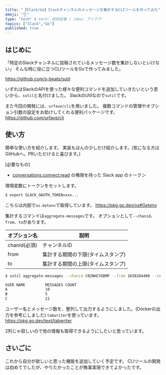 ```yaml
---
title: "【Slack/Go】Slackチャンネルのメッセージを集計するCLIツールを作ってみた"
emoji: "👌"
type: "tech" # tech: 技術記事 / idea: アイデア
topics: ["Slack","Go"]
published: true
---
```


## はじめに

「特定のSlackチャンネルに投稿されているメッセージ数を集計しないといけない」
そんな時に役に立つCLIツールをGoで作ってみました。

https://github.com/s-beats/sutil

いずれはSlackのAPIを使った様々な便利コマンドを追加していきたいという思いから、`sutil`と名付けました。
SlackのUtilなので`sutil`です。

また今回の開発には、`urfave/cli`を用いました。
複数コマンドの管理やオプション引数の設定をお助けしてくれる便利パッケージです。
https://github.com/urfave/cli

## 使い方

簡単な使い方を紹介します。
実装もほんの少しだけ紹介します。(気になる方はGitHubへ。PRいただけると喜びます。)

[必要なもの]

- [conversations.connect:read](https://api.slack.com/scopes/conversations.connect:read) の権限を持った Slack app のトークン

環境変数にトークンをセットします。

```sh
$ export SLACK_OAUTH_TOKEN=xxx...
```

こちらは内部で`os.Getenv`で取得しています。
https://pkg.go.dev/os#Getenv

集計するコマンドは`aggregate-messages`です。
オプションとして`--chanid`、`from`、`to`があります。

|オプション名    |説明                  |
|----------|--------------------------|
|chanid(必須)  |チャンネルID         |
|from|集計する期間の下限(タイムスタンプ)|
|to|集計する期間の上限(タイムスタンプ)||

```sh
$ sutil aggregate-messages --chanid C02NHCYGDMF --from 1638284400 --to 1638802800
```

```sh
USER NAME         MESSAGES COUNT
A                 10
B                 5
C                 21
```

ユーザー名とメッセージ数を、整列して出力するようにしました。(Dockerの出力を参考にしました)
`tabwriter`を使っています。
https://pkg.go.dev/text/tabwriter

2列じゃ寂しいので他の情報も取得できるようにしたいと思っています。

## さいごに

これから自分が欲しいと思った機能を追加していく予定です。
CLIツールの開発は初めてでしたが、やりたかったことが無事実現できてよかったです。
